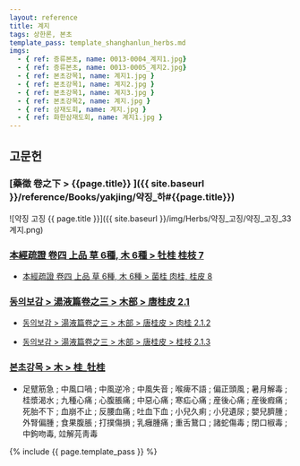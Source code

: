 ```yaml
---
layout: reference
title: 계지
tags: 상한론, 본초
template_pass: template_shanghanlun_herbs.md
imgs:
  - { ref: 증류본초, name: 0013-0004_계지1.jpg}
  - { ref: 증류본초, name: 0013-0005_계지2.jpg}
  - { ref: 본초강목1, name: 계지1.jpg }
  - { ref: 본초강목1, name: 계지2.jpg }
  - { ref: 본초강목1, name: 계지3.jpg }
  - { ref: 본초강목2, name: 계지.jpg }
  - { ref: 삼재도회, name: 계지.jpg }
  - { ref: 화한삼재도회, name: 계지1.jpg }
---
```


## 고문헌

### [藥徵 卷之下 > {{page.title}} ]({{ site.baseurl }}/reference/Books/yakjing/약징_하#{{page.title}})

![약징 고징 {{ page.title }}]({{ site.baseurl }}/img/Herbs/약징_고징/약징_고징_33계지.png)

### [本經疏證 卷四 上品 草 6種, 木 6種 > 牡桂 桂枝 7](https://mediclassics.kr/books/154/volume/4/#content_42)

* [本經疏證 卷四 上品 草 6種, 木 6種 > 菌桂 肉桂, 桂皮 8](https://mediclassics.kr/books/154/volume/4/#content_44)

### [동의보감 > 湯液篇卷之三 > 木部 >  唐桂皮 2.1](https://mediclassics.kr/books/8/volume/22/#content_690)

* [동의보감 > 湯液篇卷之三 > 木部 > 唐桂皮 > 肉桂 2.1.2](https://mediclassics.kr/books/8/volume/22/#content_697)

* [동의보감 > 湯液篇卷之三 > 木部 > 唐桂皮 > 桂枝 2.1.3](https://mediclassics.kr/books/8/volume/22/#content_699)


### [본초강목 > 木 > 桂_牡桂]()

* 足躄筋急 ; 中風口喎 ; 中風逆冷 ; 中風失音 ; 喉痺不語 ; 偏正頭風 ; 暑月解毒 ; 桂漿渴水 ; 九種心痛 ; 心腹脹痛 ; 中惡心痛 ; 寒疝心痛 ; 産後心痛 ; 産後瘕痛 ; 死胎不下 ; 血崩不止 ; 反腰血痛 ; 吐血下血 ; 小兒久痢 ; 小兒遺尿 ; 嬰兒臍腫 ; 外腎偏腫 ; 食果腹脹 ; 打撲傷損 ; 乳癰腫痛 ; 重舌鵞口 ; 諸蛇傷毒 ; 閉口椒毒 ; 中鉤吻毒, 竝解芫靑毒



{% include {{ page.template_pass }} %}
